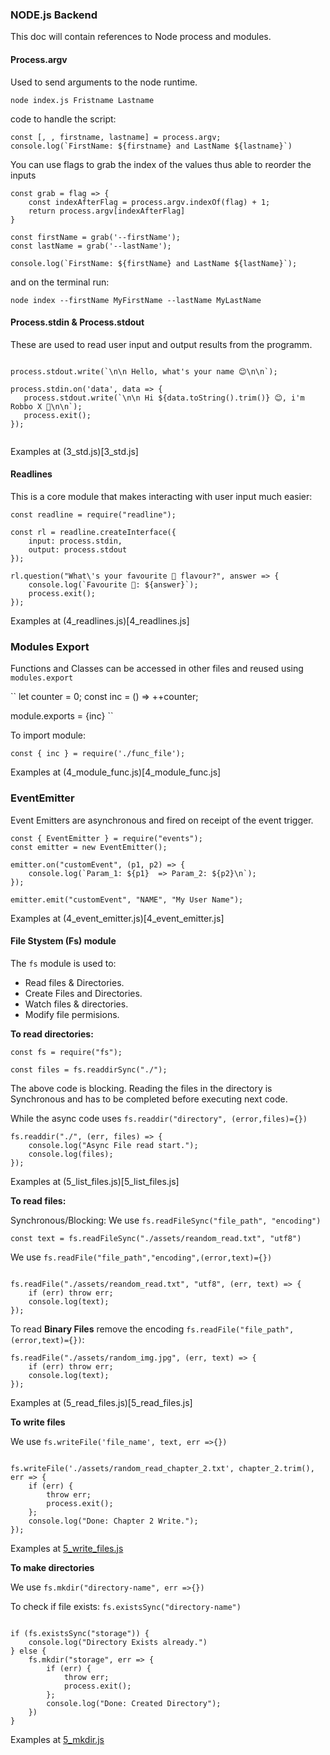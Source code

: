 ### NODE.js Backend
This doc will contain references to Node process and modules.

#### Process.argv
Used to send arguments to the node runtime.

``node index.js Fristname Lastname``

code to handle the script:

```
const [, , firstname, lastname] = process.argv;
console.log(`FirstName: ${firstname} and LastName ${lastname}`)

```

You can use flags to grab the index of the values thus able to reorder the inputs

```
const grab = flag => {
    const indexAfterFlag = process.argv.indexOf(flag) + 1;
    return process.argv[indexAfterFlag]
}

const firstName = grab('--firstName');
const lastName = grab('--lastName');

console.log(`FirstName: ${firstName} and LastName ${lastName}`);

```

and on the terminal run:

``node index --firstName MyFirstName --lastName MyLastName``


#### Process.stdin & Process.stdout
These are used to read user input and output results from the programm.


 ```

process.stdout.write(`\n\n Hello, what's your name 😊\n\n`);

process.stdin.on('data', data => {
    process.stdout.write(`\n\n Hi ${data.toString().trim()} 😊, i'm Robbo X 🤖\n\n`);
    process.exit();
});


```

Examples at (3_std.js)[3_std.js]


#### Readlines
This is a core module that makes interacting with user input much easier: 

```
const readline = require("readline");

const rl = readline.createInterface({
    input: process.stdin,
    output: process.stdout
});

rl.question("What\'s your favourite 🍦 flavour?", answer => {
    console.log(`Favourite 🍦: ${answer}`);
    process.exit();
});

```

Examples at (4_readlines.js)[4_readlines.js]


### Modules Export
Functions and Classes can be accessed in other files and reused using `modules.export`

``
let counter = 0;
const inc = () => ++counter;

module.exports = {inc}
``

To import module:

``const { inc } = require('./func_file');``

Examples at (4_module_func.js)[4_module_func.js]


### EventEmitter
Event Emitters are asynchronous and fired on receipt of the event trigger.

```
const { EventEmitter } = require("events");
const emitter = new EventEmitter();

emitter.on("customEvent", (p1, p2) => {
    console.log(`Param_1: ${p1}  => Param_2: ${p2}\n`);
});

emitter.emit("customEvent", "NAME", "My User Name");

```

Examples at (4_event_emitter.js)[4_event_emitter.js]

#### File Stystem (Fs) module

The `fs` module is used to:

 - Read files & Directories.
 - Create Files and Directories.
 - Watch files & directories.
 - Modify file permisions.

**To read directories:**

```
const fs = require("fs");

const files = fs.readdirSync("./");
```

The above code is blocking. Reading the files in the directory is Synchronous and has to be completed before executing next code.

While the async code uses `fs.readdir("directory", (error,files)={})`

```
fs.readdir("./", (err, files) => {
    console.log("Async File read start.");
    console.log(files);
});

```

Examples at (5_list_files.js)[5_list_files.js]


**To read files:**

Synchronous/Blocking: We use `fs.readFileSync("file_path", "encoding")`

`const text = fs.readFileSync("./assets/reandom_read.txt", "utf8")`

We use `fs.readFile("file_path","encoding",(error,text)={})` 

```

fs.readFile("./assets/reandom_read.txt", "utf8", (err, text) => {
    if (err) throw err;
    console.log(text);
});

```

To read **Binary Files** remove the encoding `fs.readFile("file_path", (error,text)={})`:

```
fs.readFile("./assets/random_img.jpg", (err, text) => {
    if (err) throw err;
    console.log(text);
});

```
Examples at (5_read_files.js)[5_read_files.js]


**To write files**

We use `fs.writeFile('file_name', text, err =>{}) `

```

fs.writeFile('./assets/random_read_chapter_2.txt', chapter_2.trim(), err => {
    if (err) {
        throw err;
        process.exit();
    };
    console.log("Done: Chapter 2 Write.");
});

```

Examples at [5_write_files.js](./5_write_files.js)

**To make directories**

We use `fs.mkdir("directory-name", err =>{})`

To check if file exists: `fs.existsSync("directory-name")`

```

if (fs.existsSync("storage")) {
    console.log("Directory Exists already.")
} else {
    fs.mkdir("storage", err => {
        if (err) {
            throw err;
            process.exit();
        };
        console.log("Done: Created Directory");
    })
}

```


Examples at [5_mkdir.js](./5_mkdir.js)
